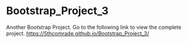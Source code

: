# Bootstrap_Project_3
Another Bootstrap Project.
Go to the following link to view the complete project.
https://5thcomrade.github.io/Bootstrap_Project_3/
